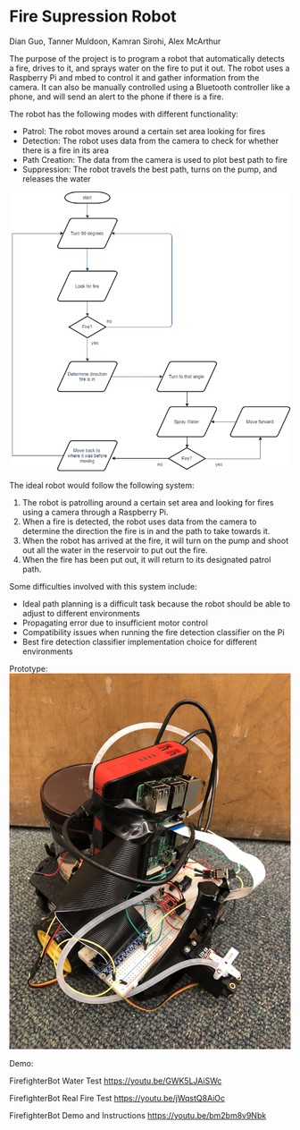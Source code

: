 # Fire Supression Robot

Dian Guo, Tanner Muldoon, Kamran Sirohi, Alex McArthur

The purpose of the project is to program a robot that automatically detects a fire, drives to it, and sprays water on the fire to put it out.
The robot uses a Raspberry Pi and mbed to control it and gather information from the camera.
It can also be manually controlled using a Bluetooth controller like a phone, and will send an alert to the phone if there is a fire.

The robot has the following modes with different functionality:

  * Patrol: The robot moves around a certain set area looking for fires
  * Detection: The robot uses data from the camera to check for whether there is a fire in its area
  * Path Creation: The data from the camera is used to plot best path to fire
  * Suppression: The robot travels the best path, turns on the pump, and releases the water

![alt text](https://github.com/necroTaxonomist/FirefighterBot-public/blob/master/LogicDiagram.png)

The ideal robot would follow the following system:

  1. The robot is patrolling around a certain set area and looking for fires using a camera through a Raspberry Pi.
  2. When a fire is detected, the robot uses data from the camera to determine the direction the fire is in and the path to take towards it.
  3. When the robot has arrived at the fire, it will turn on the pump and shoot out all the water in the reservoir to put out the fire.
  4. When the fire has been put out, it will return to its designated patrol path.

Some difficulties involved with this system include:

  * Ideal path planning is a difficult task because the robot should be able to adjust to different environments
  * Propagating error due to insufficient motor control
  * Compatibility issues when running the fire detection classifier on the Pi
  * Best fire detection classifier implementation choice for different environments 

Prototype:
![alt text](https://github.com/necroTaxonomist/FirefighterBot-public/blob/master/images/IMG_0682.jpg)

Demo:

FirefighterBot Water Test
https://youtu.be/GWK5LJAiSWc

FirefighterBot Real Fire Test
https://youtu.be/jWqstQ8AiOc

FirefighterBot Demo and Instructions
https://youtu.be/bm2bm8v9Nbk
